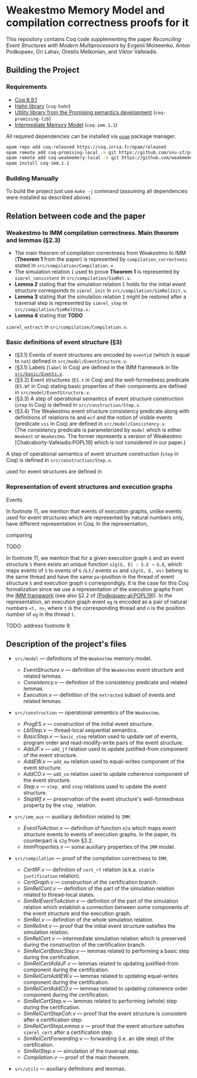 # Weakestmo Memory Model and compilation correctness proofs for it

This repository contains Coq code supplementing the paper 
*Reconciling Event Structures with Modern Multiprocessors*
by Evgenii Moiseenko, Anton Podkopaev, Ori Lahav, Orestis Melkonian, and Viktor Vafeiadis.

## Building the Project

### Requirements
* [Coq 8.9.1](https://coq.inria.fr)
* [Hahn library](https://github.com/vafeiadis/hahn) (`coq-hahn`)
* [Utility library from the Promising semantics development](https://github.com/snu-sf/promising-lib) (`coq-promising-lib`)
* [Intermediate Memory Model](https://github.com/weakmemory/imm) (`coq-imm.1.1`)

All required dependencies can be installed via [`opam`](https://opam.ocaml.org/) package manager. 

```bash
opam repo add coq-released https://coq.inria.fr/opam/released
opam remote add coq-promising-local -k git https://github.com/snu-sf/promising-opam-coq-archive
opam remote add coq-weakmemory-local -k git https://github.com/weakmemory/local-coq-opam-archive
opam install coq-imm.1.1
```

### Building Manually

To build the project just use `make -j` command (assuming all dependencies were installed as described above). 

## Relation between code and the paper 

### Weakestmo to IMM compilation correctness. Main theorem and lemmas (§2.3)

* The main theorem of compilation correctness from Weakestmo to IMM (**Theorem 1** from the paper) is represented
  by `compilation_correctness` stated in `src/compilation/Compilation.v`.
* The simulation relation `I` used to prove **Theorem 1** is represented by `simrel_consistent` in `src/compilation/SimRel.v`.
* **Lemma 2** stating that the simulation relation `I` holds for the initial event structure corresponds to 
  `simrel_init` in `src/compilation/SimRelInit.v`.
* **Lemma 3** stating that the simulation relation `I` might be restored after a traversal step is represented by
  `simrel_step` in `src/compilation/SimRelStep.v`.
* **Lemma 4** stating that **TODO**
<!-- from the simulation relation `I` holds for the initial event structure corresponds to  -->
  `simrel_extract` in `src/compilation/Compilation.v`.
  
### Basic definitions of event structure (§3)
* (§3.1) Events of event structures are encoded by `eventid` (which is equal to `nat`) defined in `src/model/EventStructure.v`.
* (§3.1) Labels (`label` in Coq) are defined in the IMM framework in file [`src/basic/Events.v`](https://github.com/weakmemory/imm/blob/forweakestmo/src/basic/Events.v).
* (§3.2) Event structures (`ES.t` in Coq) and the well-formedness predicate (`ES.Wf` in Coq) stating basic properties of their components
  are defined in `src/model/EventStructure.v`.
* (§3.3) A step of operational semantics of event structure construction (`step` in Coq) is defined in `src/construction/Step.v`.
* (§3.4) The Weakestmo event structure consistency predicate along with definitions of relations `hb` and `ecf` and the notion of visible events (predicate `vis` in Coq)
  are defined in `src/model/Consistency.v`.
  <br />
  (The consistency predicate is parameterized by `model` which is either `Weakest` or `Weakestmo`.
   The former represents a version of Weakestmo [Chakraborty-Vafeiadis:POPL19] which is not considered in our paper.)

A step of operational semantics of event structure construction (`step` in Coq) is defined in `src/construction/Step.v`.

used for event structures are defined in
  
### Representation of event structures and execution graphs

Events 



In footnote 11, we mention that events of execution graphs, unlike events used for event structures which are represented by natural numbers only,
have different representation in Coq.
In the representation, 
  
comparing 

TODO

In footnote 11, we mention that for a given execution graph `G` and an event structure `S` there exists an unique function `s2g(G, E) : S.E → G.E`,
which maps events of `S` to events of `G` /s.t./ events `es` and `s2g(G, E, es)` belong to the same thread
and have the same `po`-position in the thread of event structure `S` and execution graph `G` correspondigly.
It is the case for this Coq formalization since we use a representation of the execution graphs from the [IMM framework](https://github.com/weakmemory/imm)
(see also §2.2 of [[Podkopaev-al:POPL19]](https://dl.acm.org/doi/10.1145/3290382)).
In the representation, an execution graph event `eg` is encoded as a pair of natural numbers `<t, n>`, where `t` is the corresponding thread and
`n` is the position number of `eg` in the thread `t`.

TODO: address footnote 9.

## Description of the project's files

* `src/model` &mdash; definitions of the `Weakestmo` memory model.
  - *EventStructure.v* &mdash; definition of the `Weakestmo` event structure and related lemmas.
  - *Consistency.v* &mdash; definition of the consistency predicate and related lemmas.
  - *Execution.v* &mdash; definition of the `extracted` subset of events and related lemmas.

* `src/construction` &mdash; operational semantics of the `Weakestmo`.
  - *ProgES.v* &mdash; construction of the initial event structure.
  - *LblStep.v* &mdash; thread-local sequential semantics.
  - *BasicStep.v* &mdash; `basic_step` relation used to update set of events, program order and read-modify-write pairs of the event structure.
  - *AddJF.v* &mdash; `add_jf` relation used to update justified-from component of the event structure.
  - *AddEW.v* &mdash; `add_ew` relation used to equal-writes component of the event structure.
  - *AddCO.v* &mdash; `add_co` relation used to update coherence component of the event structure.
  - *Step.v* &mdash; `step_` and `step` relations used to update the event structure.
  - *StepWf.v* &mdash; preservation of the event structure's well-formedness property by the `step_` relation.

* `src/imm_aux` &mdash; auxiliary definition related to `IMM`.
  - *EventToAction.v* &mdash; definition of function `e2a`  which maps event structure events to events of execution graphs.
In the paper, its counterpart is `s2g` from §2.2.
  - *ImmProperties.v* &mdash; some auxiliary properties of the `IMM` model.

* `src/compilation` &mdash; proof of the compilation correctness to `IMM`.
  - *CertRF.v* &mdash; definition of `cert_rf` relation (a.k.a. `stable justification` relation).
  - *CertGraph.v* &mdash; construction of the certification branch.
  - *SimRelCont.v* &mdash; definition of the part of the simulation relation related to thread-local states.
  - *SimRelEventToAction.v* &mdash; definition of the part of the simulation relation which establish a connection between some components of the event structure and the execution graph.
  - *SimRel.v* &mdash; definition of the whole simulation relation.
  - *SimRelInit.v* &mdash; proof that the initial event structure satisfies the simulation relation.
  - *SimRelCert.v* &mdash; intermediate simulation relation which is preserved during the construction of the certification branch.
  - *SimRelCertBasicStep.v* &mdash; lemmas related to performing a basic step during the certification.
  - *SimRelCertAddJF.v* &mdash; lemmas related to updating justified-from component during the certification.
  - *SimRelCertAddEW.v* &mdash; lemmas related to updating equal-writes component during the certification.
  - *SimRelCertAddCO.v* &mdash; lemmas related to updating coherence order component during the certification.
  - *SimRelCertStep.v* &mdash; lemmas related to performing (whole) step during the certification.
  - *SimRelCertStepCoh.v* &mdash; proof that the event structure is consistent after a certification step.
  - *SimRelCertStepLemma.v* &mdash; proof that the event structure satisfies `simrel_cert` after a certification step.
  - *SimRelCertForwarding.v* &mdash; forwarding (i.e. an idle step) of the certification.
  - *SimRelStep.v* &mdash; simulation of the traversal step.
  - *Compilation.v* &mdash; proof of the main theorem.

* `src/utils` &mdash; auxiliary definitions and lemmas.

